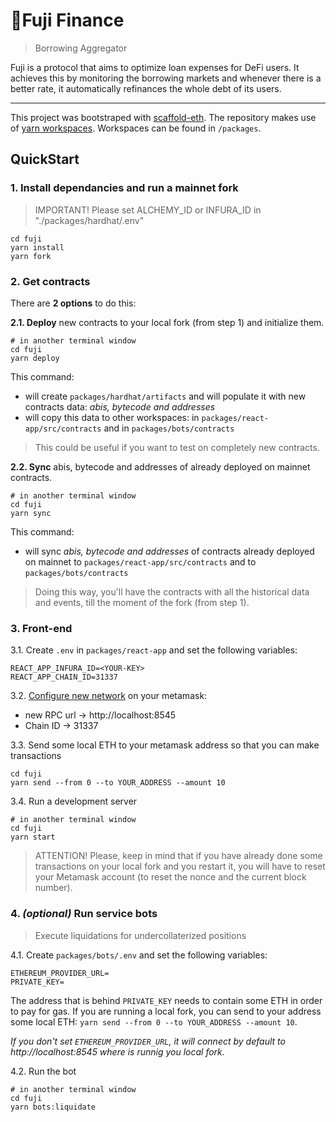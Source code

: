 # 🗻Fuji Finance

> Borrowing Aggregator

Fuji is a protocol that aims to optimize loan expenses for DeFi users. It achieves this by monitoring the borrowing markets and whenever there is a better rate, it automatically refinances the whole debt of its users.

---

This project was bootstraped with [scaffold-eth](https://github.com/austintgriffith/scaffold-eth). The repository makes use of [yarn workspaces](https://classic.yarnpkg.com/en/docs/workspaces). Workspaces can be found in `/packages`.

## QuickStart

### 1. Install dependancies and run a mainnet fork
> IMPORTANT! Please set ALCHEMY_ID or INFURA_ID in "./packages/hardhat/.env"
```
cd fuji
yarn install
yarn fork
```

### 2. Get contracts
There are **2 options** to do this:

**2.1. Deploy** new contracts to your local fork (from step 1) and initialize them.

```
# in another terminal window
cd fuji
yarn deploy
```
This command:
- will create `packages/hardhat/artifacts` and will populate it with new contracts data: *abis, bytecode and addresses*
- will copy this data to other workspaces: in `packages/react-app/src/contracts` and in `packages/bots/contracts`

> This could be useful if you want to test on completely new contracts.

**2.2. Sync** abis, bytecode and addresses of already deployed on mainnet contracts.
```
# in another terminal window
cd fuji
yarn sync
```
This command:
- will sync *abis, bytecode and addresses* of contracts already deployed on mainnet to `packages/react-app/src/contracts` and to `packages/bots/contracts`

> Doing this way, you'll have the contracts with all the historical data and events, till the moment of the fork (from step 1).

### 3. Front-end

3.1. Create `.env` in `packages/react-app` and set the following variables:
```
REACT_APP_INFURA_ID=<YOUR-KEY>
REACT_APP_CHAIN_ID=31337
```

3.2. [Configure new network](https://metamask.zendesk.com/hc/en-us/articles/360043227612-How-to-add-custom-Network-RPC-and-or-Block-Explorer) on your metamask:
- new RPC url -> http://localhost:8545
- Chain ID -> 31337

3.3. Send some local ETH to your metamask address so that you can make transactions
```
cd fuji
yarn send --from 0 --to YOUR_ADDRESS --amount 10
```

3.4. Run a development server
```
# in another terminal window
cd fuji
yarn start
```

> ATTENTION! Please, keep in mind that if you have already done some transactions on your local fork and you restart it, you will have to reset your Metamask account (to reset the nonce and the current block number).

### 4. _(optional)_ Run service bots
> Execute liquidations for undercollaterized positions

4.1. Create `packages/bots/.env` and set the following variables:
```
ETHEREUM_PROVIDER_URL=
PRIVATE_KEY=
```
The address that is behind `PRIVATE_KEY` needs to contain some ETH in order to pay for gas. If you are running a local fork, you can send to your address some local ETH: `yarn send --from 0 --to YOUR_ADDRESS --amount 10`.

*If you don't set `ETHEREUM_PROVIDER_URL`, it will connect by default to http://localhost:8545 where is runnig you local fork.*


4.2. Run the bot
```
# in another terminal window
cd fuji
yarn bots:liquidate
```
